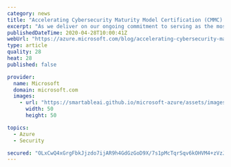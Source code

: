 ```yaml
---
category: news
title: "Accelerating Cybersecurity Maturity Model Certification (CMMC) compliance on Azure"
excerpt: "As we deliver on our ongoing commitment to serving as the most secure and compliant cloud, we’re constantly adapting to the evolving landscape of cybersecurity to help our customers achieve compliance more rapidly. Our aim is to continue to provide our customers and partners with world-class cybersecurity"
publishedDateTime: 2020-04-28T10:00:41Z
webUrl: "https://azure.microsoft.com/blog/accelerating-cybersecurity-maturity-model-certification-cmmc-compliance-on-azure/"
type: article
quality: 28
heat: 28
published: false

provider:
  name: Microsoft
  domain: microsoft.com
  images:
    - url: "https://smartableai.github.io/microsoft-azure/assets/images/organizations/microsoft.com-50x50.jpg"
      width: 50
      height: 50

topics:
  - Azure
  - Security

secured: "OLxCwQ4xGrgFbkJjzdo7ijAR9h4GdGzGoD9X/7s1pMcTqrSqv6kOHVM4+zVzJK+/WW4K/JmUWFWrPvTY6WTMK25La3gRTU3VqtqN4wpAtnsK7bsHBpQy5g9Udlo9osEf7BIeySbBIIoP/VAQqpjFubL/YspIJa+h8p+z2E6oRmQmFP+AC6WeCqYsLEKS8aDMxjU06RgolvY/y0y2HHjNq4dSeiIL8HW3brVr/RzliIogkFjPMHmzdzsFs8g2KW7Pkb3WI9qMb/sb7m0iSTZbhwEfv0zYADLkST1AlwkPHIIvyHB1UUMVBdJEv6SCQEmG3f8w7Im6Z9GTLgS8+q3fqQ==;/J/HQPishXCG7JkmfJOGaQ=="
---
```


